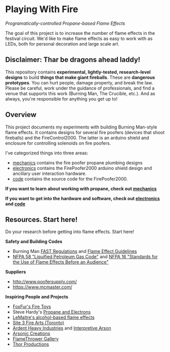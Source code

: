 # Playing With Fire

*Programatically-controlled Propane-based Flame Effects*

The goal of this project is to increase the number of flame effects in the festival circuit. We'd like to make flame effects as easy to work with as LEDs, both for personal decoration and large scale art.


## Disclaimer: Thar be dragons ahead laddy!

This repository contains **experimental, lightly-tested, research-level designs** to build **things that make giant fireballs**. These are **dangerous prototypes**. You can hurt people, damage property, and break the law. Please be careful, work under the guidance of professionals, and find a venue that supports this work (Burning Man, The Crucible, etc.). And as always, you're responsible for anything you get up to!

## Overview

This project documents my experiments with building Burning Man-style flame effects. It contains designs for several fire poofers (devices that shoot fireballs) and the FireControl2000. The latter is an arduino shield and enclosure for controlling solenoids on fire poofers.

 I've categorized things into three areas:

- [mechanics](/mechanics/README.md) contains the fire poofer propane plumbing designs
- [electronics](/electronics/README.md) contains the FirePoofer2000 arduino shield design and ancillary user interaction hardware.
- [code](/code/README.md) contains the source code for the FirePoofer2000.

**If you want to learn about working with propane, check out [mechanics](/mechanics/README.md)**

**If you want to get into the hardware and software, check out [electronics](/electronics/README.md) and [code](/code/README.md)**


## Resources. Start here! 

Do your research before getting into flame effects. Start here!

**Safety and Building Codes**
- Burning Man [FAST Regulations](https://burningman.org/event/art-performance/fire-art-guidelines/approval-process-for-fire-art/) and [Flame Effect Guidelines](https://burningman.org/event/art-performance/fire-art-guidelines/flame-effects/)
- [NFPA 58 "Liquified Petroleum Gas Code"](http://www.nfpa.org/codes-and-standards/all-codes-and-standards/list-of-codes-and-standards/detail?code=58) and [NFPA 16 "Standards for the Use of Flame Effects Before an Audience"](http://www.nfpa.org/codes-and-standards/all-codes-and-standards/list-of-codes-and-standards/detail?code=160)


**Suppliers**
- http://www.poofersupply.com/
- https://www.mcmaster.com/


**Inspiring People and Projects**
- [FoxFur's Fire Toys](https://foxfuramused.com/2011/10/12/fire-toys/)
- Steve Hardy's [Propane and Electrons](https://propaneandelectrons.com/)
- [LeMaitre's alcohol-based flame effects](http://www.lemaitreusa.com/p/Wave-Flame/--GRUD1G6cTo)
- [Site 3 Fire Arts (Toronto)](http://site3firearts.ca/)
- [Ardent Heavy Industries](http://www.ardentheavyindustries.com/) and [Interpretive Arson](http://www.interpretivearson.com/)
- [Arsonic Creations](http://www.arsoniccreations.com/)
- [FlameThrower Gallery](http://www.matisse.net/flamethrower/)
- [Thor Productions](http://thorproductions.com/thor/photos.html)
